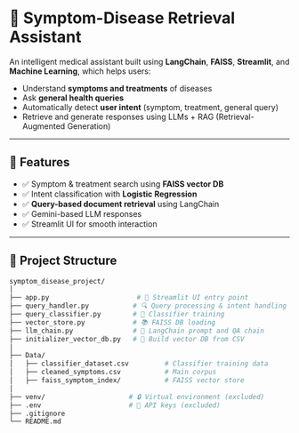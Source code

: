 # 🧠 Symptom-Disease Retrieval Assistant

An intelligent medical assistant built using **LangChain**, **FAISS**, **Streamlit**, and **Machine Learning**, which helps users:
- Understand **symptoms and treatments** of diseases
- Ask **general health queries**
- Automatically detect **user intent** (symptom, treatment, general query)
- Retrieve and generate responses using LLMs + RAG (Retrieval-Augmented Generation)

---

## 🚀 Features

- ✅ Symptom & treatment search using **FAISS vector DB**
- ✅ Intent classification with **Logistic Regression**
- ✅ **Query-based document retrieval** using LangChain
- ✅ Gemini-based LLM responses
- ✅ Streamlit UI for smooth interaction

---

## 📁 Project Structure

```bash
symptom_disease_project/
│
├── app.py                      # 🔷 Streamlit UI entry point
├── query_handler.py           # 🔍 Query processing & intent handling
├── query_classifier.py        # 🧠 Classifier training
├── vector_store.py            # 📚 FAISS DB loading
├── llm_chain.py               # 🤖 LangChain prompt and QA chain
├── initializer_vector_db.py   # 🧱 Build vector DB from CSV
│
├── Data/
│   ├── classifier_dataset.csv         # Classifier training data
│   ├── cleaned_symptoms.csv           # Main corpus
│   ├── faiss_symptom_index/           # FAISS vector store
│
├── venv/                     # 🔒 Virtual environment (excluded)
├── .env                      # 🔐 API keys (excluded)
├── .gitignore
└── README.md
